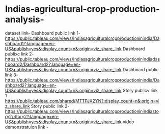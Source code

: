 # Indias-agricultural-crop-production-analysis-
dataset link-
Dashboard public link 1-https://public.tableau.com/views/Indiasagriculturalcropproductioninindia/Dashboard1?:language=en-US&publish=yes&:display_count=n&:origin=viz_share_link
Dashboard publixc link 2-https://public.tableau.com/views/Indiasagriculturalcropproductioninindiadashboard2/Dashboard2?:language=en-US&publish=yes&:display_count=n&:origin=viz_share_link
Dashboard public link 3-https://public.tableau.com/views/Indiasagriculturalcropproductioninindia/Dashboard2?:language=en-US&publish=yes&:display_count=n&:origin=viz_share_link
Story publicv link 1-https://public.tableau.com/shared/MTTPJX2YN?:display_count=n&:origin=viz_share_link
Story public link 2-https://public.tableau.com/views/Indiasagriculturalcropproductioninindiastory2/Story2?:language=en-US&publish=yes&:display_count=n&:origin=viz_share_link
video demonstratuion link -
